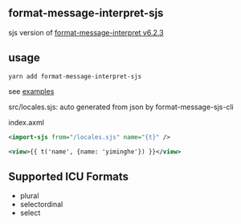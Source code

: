 ## format-message-interpret-sjs

sjs version of [format-message-interpret v6.2.3](https://www.npmjs.com/package/format-message-interpret)


## usage

```
yarn add format-message-interpret-sjs
```

see [examples](./examples)

src/locales.sjs: auto generated from json by format-message-sjs-cli

index.axml

```xml
<import-sjs from="/locales.sjs" name="{t}" />

<view>{{ t('name', {name: 'yiminghe'}) }}</view>
```

## Supported ICU Formats

- plural
- selectordinal
- select
